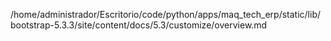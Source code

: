/home/administrador/Escritorio/code/python/apps/maq_tech_erp/static/lib/bootstrap-5.3.3/site/content/docs/5.3/customize/overview.md